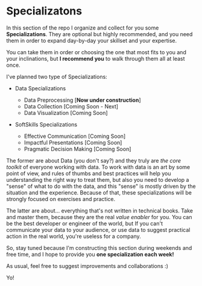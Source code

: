 # Specializatons

In this section of the repo I organize and collect for you some **Specializations**. They are optional but highly recommended, and you need them in order to expand day-by-day your skillset and your expertise.

You can take them in order or choosing the one that most fits to you and your inclinations, but **I recommend you** to walk through them all at least once.

I've planned two type of Specializations: 

- Data Specializations 
  - Data Preprocessing  [**Now under construction**]
  - Data Collection  [Coming Soon - Next]
  - Data Visualization  [Coming Soon]
  

- SoftSkills Specializations 
  - Effective Communication  [Coming Soon]
  - Impactful Presentations  [Coming Soon]
  - Pragmatic Decision Making  [Coming Soon]

The former are about Data (you don't say?) and they truly are _the core toolkit_ of everyone working with data. To work with data is an art by some point of view, and rules of thumbs and best practices will help you understanding the right way to treat them, but also you need to  develop a "sense" of what to do with the data, and this "sense" is mostly driven by the situation and the experience. Because of that, these specializations will be strongly focused on exercises and practice.

The latter are about... everything that's not written in technical books. Take and master them, because they are the real _value enabler_ for you. You can be the best developer or engineer of the world, but If you can't communicate your data to your audience, or use data to suggest practical action in the real world, you're useless for a company. 

So, stay tuned because I'm constructing this section during weekends and free time, and I hope to provide you **one specialization each week!**

As usual, feel free to suggest improvements and collaborations :)

Yo!

